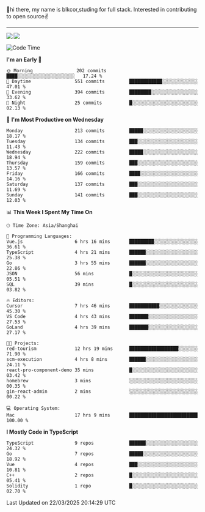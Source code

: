 👋hi there, my name is blkcor,studing for full stack.
Interested in contributing to open source✌️

<hr/>

![](https://github-readme-stats.vercel.app/api?username=blkcor)
<a href="https://github.com/blkcor/github-readme-stats">
    <img align="left" src="https://github-readme-stats.vercel.app/api/top-langs/?username=blkcor&hide=jupyter%20notebook,shaderlab,tex,c%23&langs_count=9" />
</a>


<!--START_SECTION:waka-->
![Code Time](http://img.shields.io/badge/Code%20Time-1%2C888%20hrs%2037%20mins-blue)

**I'm an Early 🐤** 

```text
🌞 Morning                202 commits         ████░░░░░░░░░░░░░░░░░░░░░   17.24 % 
🌆 Daytime                551 commits         ████████████░░░░░░░░░░░░░   47.01 % 
🌃 Evening                394 commits         ████████░░░░░░░░░░░░░░░░░   33.62 % 
🌙 Night                  25 commits          █░░░░░░░░░░░░░░░░░░░░░░░░   02.13 % 
```
📅 **I'm Most Productive on Wednesday** 

```text
Monday                   213 commits         █████░░░░░░░░░░░░░░░░░░░░   18.17 % 
Tuesday                  134 commits         ███░░░░░░░░░░░░░░░░░░░░░░   11.43 % 
Wednesday                222 commits         █████░░░░░░░░░░░░░░░░░░░░   18.94 % 
Thursday                 159 commits         ███░░░░░░░░░░░░░░░░░░░░░░   13.57 % 
Friday                   166 commits         ████░░░░░░░░░░░░░░░░░░░░░   14.16 % 
Saturday                 137 commits         ███░░░░░░░░░░░░░░░░░░░░░░   11.69 % 
Sunday                   141 commits         ███░░░░░░░░░░░░░░░░░░░░░░   12.03 % 
```


📊 **This Week I Spent My Time On** 

```text
🕑︎ Time Zone: Asia/Shanghai

💬 Programming Languages: 
Vue.js                   6 hrs 16 mins       █████████░░░░░░░░░░░░░░░░   36.61 % 
TypeScript               4 hrs 21 mins       ██████░░░░░░░░░░░░░░░░░░░   25.38 % 
Go                       3 hrs 55 mins       ██████░░░░░░░░░░░░░░░░░░░   22.86 % 
JSON                     56 mins             █░░░░░░░░░░░░░░░░░░░░░░░░   05.51 % 
SQL                      39 mins             █░░░░░░░░░░░░░░░░░░░░░░░░   03.82 % 

🔥 Editors: 
Cursor                   7 hrs 46 mins       ███████████░░░░░░░░░░░░░░   45.30 % 
VS Code                  4 hrs 43 mins       ███████░░░░░░░░░░░░░░░░░░   27.53 % 
GoLand                   4 hrs 39 mins       ███████░░░░░░░░░░░░░░░░░░   27.17 % 

🐱‍💻 Projects: 
red-tourism              12 hrs 19 mins      ██████████████████░░░░░░░   71.90 % 
scm-execution            4 hrs 8 mins        ██████░░░░░░░░░░░░░░░░░░░   24.11 % 
react-pro-component-demo 35 mins             █░░░░░░░░░░░░░░░░░░░░░░░░   03.42 % 
homebrew                 3 mins              ░░░░░░░░░░░░░░░░░░░░░░░░░   00.35 % 
gin-react-admin          2 mins              ░░░░░░░░░░░░░░░░░░░░░░░░░   00.22 % 

💻 Operating System: 
Mac                      17 hrs 9 mins       █████████████████████████   100.00 % 
```

**I Mostly Code in TypeScript** 

```text
TypeScript               9 repos             ██████░░░░░░░░░░░░░░░░░░░   24.32 % 
Go                       7 repos             █████░░░░░░░░░░░░░░░░░░░░   18.92 % 
Vue                      4 repos             ███░░░░░░░░░░░░░░░░░░░░░░   10.81 % 
C++                      2 repos             █░░░░░░░░░░░░░░░░░░░░░░░░   05.41 % 
Solidity                 1 repo              █░░░░░░░░░░░░░░░░░░░░░░░░   02.70 % 
```




 Last Updated on 22/03/2025 20:14:29 UTC
<!--END_SECTION:waka-->



